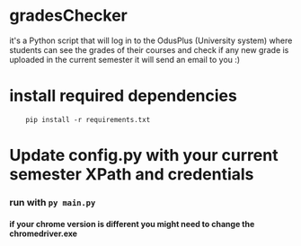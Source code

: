 # gradesChecker
it's a Python script that will log in to the OdusPlus (University system) where students can see the grades of their courses and check if any new grade is uploaded in the current semester it will send an email to you :)

# install required dependencies
```
    pip install -r requirements.txt
```
# Update config.py with your current semester XPath and credentials

### run with ``` py main.py ```
#### if your chrome version is different you might need to change the chromedriver.exe
